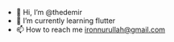 - 👋 Hi, I’m @thedemir
- 🌱 I’m currently learning flutter
- 📫 How to reach me ironnurullah@gmail.com

<!---
thedemir/thedemir is a ✨ special ✨ repository because its `README.md` (this file) appears on your GitHub profile.
You can click the Preview link to take a look at your changes.
--->
